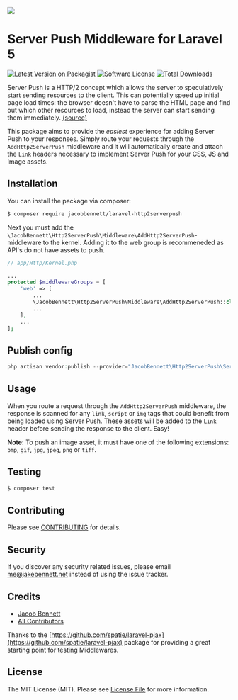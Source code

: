 ![](https://raw.githubusercontent.com/jacobbennett/laravel-http2serverpush/master/server-push.png)

# Server Push Middleware for Laravel 5

[![Latest Version on Packagist](https://img.shields.io/packagist/v/hepplerdotnet/laravel-Http2ServerPush.svg?maxAge=2592000?style=flat-square)](https://packagist.org/packages/hepplerdotnet/laravel-http2serverpush)
[![Software License](https://img.shields.io/badge/license-MIT-brightgreen.svg?style=flat-square)](LICENSE.md)
[![Total Downloads](https://img.shields.io/packagist/dt/hepplerdotnet/laravel-http2serverpush.svg?style=flat-square)](https://packagist.org/packages/hepplerdotnet/laravel-http2serverpush)

Server Push is a HTTP/2 concept which allows the server to speculatively start sending resources to the client. This can potentially speed up initial page load times: the browser doesn't have to parse the HTML page and find out which other resources to load, instead the server can start sending them immediately. [(source)](http://blog.xebia.com/http2-server-push/)

This package aims to provide the _easiest_ experience for adding Server Push to your responses. 
Simply route your requests through the `AddHttp2ServerPush` middleware and it will automatically create and attach the `Link` headers necessary to implement Server Push for your CSS, JS and Image assets.

## Installation

You can install the package via composer:
``` bash
$ composer require jacobbennett/laravel-http2serverpush
```

Next you must add the `\JacobBennett\Http2ServerPush\Middleware\AddHttp2ServerPush`-middleware to the kernel. Adding it to the web group is recommeneded as API's do not have assets to push.
```php
// app/Http/Kernel.php

...
protected $middlewareGroups = [
    'web' => [
        ...
        \JacobBennett\Http2ServerPush\Middleware\AddHttp2ServerPush::class,
        ...
    ],
    ...
];
```

## Publish config

```php
php artisan vendor:publish --provider="JacobBennett\Http2ServerPush\ServiceProvider"
```


## Usage

When you route a request through the `AddHttp2ServerPush` middleware, the response is scanned for any `link`, `script` or `img` tags that could benefit from being loaded using Server Push. 
These assets will be added to the `Link` header before sending the response to the client. Easy!

**Note:** To push an image asset, it must have one of the following extensions: `bmp`, `gif`, `jpg`, `jpeg`, `png` or `tiff`.

## Testing

``` bash
$ composer test
```

## Contributing

Please see [CONTRIBUTING](CONTRIBUTING.md) for details.

## Security

If you discover any security related issues, please email me@jakebennett.net instead of using the issue tracker.

## Credits

- [Jacob Bennett](https://github.com/jacobbennett)
- [All Contributors](../../contributors)

Thanks to the [https://github.com/spatie/laravel-pjax](https://github.com/spatie/laravel-pjax) package for providing a great starting point for testing Middlewares.

## License

The MIT License (MIT). Please see [License File](LICENSE.md) for more information.

